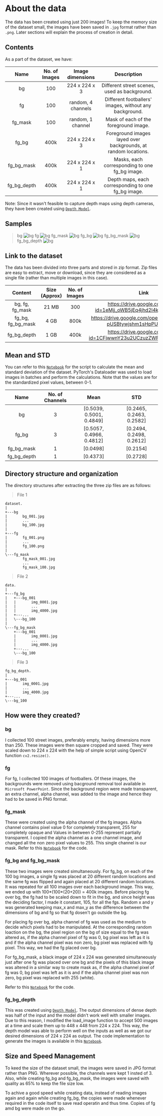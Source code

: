 # About the data
The data has been created using just 200 images! To keep the memory size of the dataset small, the images have been saved in `.jpg` format rather than `.png`. Later sections will explain the process of creation in detail.
## Contents
As a part of the dataset, we have:

| Name | No. of Images | Image dimensions | Description |
| :--: | :-----------: | :--------------: | :---------: |
| bg | 100 | 224 x 224 x 3 | Different street scenes, used as background. |
| fg | 100 | random, 4 channels | Different footballers' images, without any background. | 
| fg_mask | 100 | random, 1 channel | Mask of each of the foreground image. |
| fg_bg | 400k | 224 x 224 x 3 | Foreground images layed over backgrounds, at random locations. |
| fg_bg_mask | 400k | 224 x 224 x 1 | Masks, each corresponding to one fg_bg image. |
| fg_bg_depth | 400k | 224 x 224 x 1 | Depth maps, each corresponding to one fg_bg image. |

Note: Since it wasn't feasible to capture depth maps using depth cameras, they have been created using <a href="https://github.com/ialhashim/DenseDepth/blob/master/DenseDepth.ipynb" target="_blank">`Depth Model`</a>.

## Samples
> bg
![bg](Samples/bg.jpg)
> fg
![bg](Samples/fg.jpg)
> fg_mask
![bg](Samples/fg_mask.jpg)
> fg_bg
![bg](Samples/fg_bg.jpg)
> fg_bg_mask
![bg](Samples/fg_bg_mask.jpg)
> fg_bg_depth
![bg](Samples/fg_bg_depth.jpg)

## Link to the dataset
The data has been divided into three parts and stored in zip format. Zip files are easy to extract, move or download, since they are considered as a single file (rather than multiple images in this case).

| Content | Size (Approx) | No. of Images | Link |
| :-----: | :--: | :-----------: | :--: |
| bg, fg, fg_mask | 21 MB | 300 | https://drive.google.com/open?id=1eMjj_oWB5jEq4jhd2l4kKE3PL_vf4PZT |
| fg_bg, fg_bg_mask | 4 GB | 800k | https://drive.google.com/open?id=1TxFhTFP-pUSBtywjshm1sHpPUxmVR7Gc | 
| fg_bg_depth | 1 GB | 400k | https://drive.google.com/open?id=1CFjwwnY23u2UCzuzZWF03xkEDOhoKBqJ |

## Mean and STD
You can refer to this <a href="https://github.com/akshatjaipuria/Mask-and-Depth-Prediction/blob/master/data/mena_std_calculation.ipynb" target="_blank">`Notebook`</a> for the script to calculate the mean and standard deviation of the dataset. PyTorch's Dataloader was used to load images in batches and perform the calculations. Note that the values are for the standardized pixel values, between 0-1.

| Name | No. of Channels | Mean | STD |
| :--: | :-------------: | :--: | :-: |
| bg | 3 | [0.5039, 0.5001, 0.4849] | [0.2465, 0.2463, 0.2582] |
| fg_bg | 3 | [0.5057, 0.4966, 0.4812] | [0.2494, 0.2498, 0.2612] |
| fg_bg_mask | 1 | [0.0498] | [0.2154] |
| fg_bg_depth | 1 | [0.4373] | [0.2728] |

## Directory structure and organization
The directory structures after extracting the three zip files are as follows:
> File 1
```
dataset.
|
+---bg
|       bg_001.jpg
|       ...
|       bg_100.jpg
|       
+---fg
|       fg_001.png
|       ...
|       fg_100.png
|       
\---fg_mask
        fg_mask_001.jpg
        ...
        fg_mask_100.jpg
```
> File 2
```
data.
|
+---fg_bg
|   +---bg_001
|   |       img_0001.jpg
|   |       ...
|   |       img_4000.jpg
|   +---...
|   \---bg_100
|
\---fg_bg_mask
    +---bg_001
    |       img_0001.jpg
    |       ...
    |       img_4000.jpg
    +---...
    \---bg_100
```
> File 3
```
fg_bg_depth.
|
+---bg_001
|       img_0001.jpg
|       ...
|       img_4000.jpg
+---...
\---bg_100
```
## How were they created?

### bg
I collected 100 street images, preferably empty, having dimensions more than 250. These images were then square cropped and saved. They were scaled down to 224 x 224 with the help of simple script using OpenCV function `cv2.resize()`.

### fg
For fg, I collected 100 images of footballers. Of these images, the backgrounds were removed using bacground removal tool available in `Microsoft PowerPoint`. Since the background region were made transparent, an extra channel, alpha channel, was added to the image and hence they had to be saved in PNG format.

### fg_mask
These were created using the alpha channel of the fg images. Alpha channel contains pixel value 0 for completely transparent, 255 for completely opaque and Values in between 0-255 represent partially transparent. I copied the alpha channel as a one channel image, and changed all the non zero pixel values to 255. This single channel is our mask. Refer to this <a href= "https://github.com/akshatjaipuria/Mask-and-Depth-Prediction/blob/master/data/fg_mask.ipynb" target="_blank">`Notebook`</a> for the code.

### fg_bg and fg_bg_mask
These two images were created simultaneously. For fg_bg, on each of the 100 bg images, a single fg was placed at 20 different random locations and the same fg was flipped and again placed at 20 different random locations. It was repeated for all 100 images over each background image. This way, we ended up with 100*(100*(20+20)) = 400k images. Before placing fg over bg, the fg had to be scaled down to fit in the bg, and since height was the deciding factor, I made it constant, 105, for all the fgs. Random x and y was generated keeping max_x and max_y as the difference between the dimensions of bg and fg so that fg dosen't go outside the bg. 

For placing fg over bg, alpha channel of fg was used as the medium to decide which pixels had to be manipulated. At the corresponding random loaction on the bg, the pixel region on the bg of size equal to the fg was altered as, if the alpha channel pixel of fg was 0, bg pixel was left as it is and if the alpha channel pixel was non zero, bg pixel was replaced with fg pixel. This way, we had the fg placed over bg.

For fg_bg_mask, a black image of 224 x 224 was generated simultaneously just after one fg was placed over one bg and the pixels of this black image was altered in a similar way to create mask as, if the alpha channel pixel of fg was 0, bg pixel was left as it is and if the alpha channel pixel was non zero, bg pixel was replaced with 255 (white).

Refer to this <a href= "https://github.com/akshatjaipuria/Mask-and-Depth-Prediction/blob/master/data/data_creation.ipynb" target="_blank">`Notebook`</a> for the code.

### fg_bg_depth
This was created using <a href="https://github.com/ialhashim/DenseDepth/blob/master/DenseDepth.ipynb" target="_blank">`Depth Model`</a>.
The output dimensions of dense depth was half of the input and the model didn't work well with smaller images. Due to this reason, I modified the load_image function to accept 500 images at a time and scale them up to 448 x 448 from 224 x 224. This way, the depth model was able to perform well on the inputs as well as we got our desired dimensions of 224 x 224 as output. The code implementation to generate the images is available in this <a href= "https://github.com/akshatjaipuria/Mask-and-Depth-Prediction/blob/master/data/Depth_Model.ipynb" target="_blank">`Notebook`</a>.

## Size and Speed Management
To keed the size of the dataset small, the images were saved in JPG format rather than PNG. Wherever possible, the channels were kept 1 insted of 3. Also, while creating fg_bg and fg_bg_mask, the images were saved with quality as 65% to keep the file size low.

To achive a good speed while creating data, instead of reading images again and again while creating fg_bg, the copies were made whenever required in the code itself to save read operatin and thus time. Copies of fg amd bg were made on the go.
